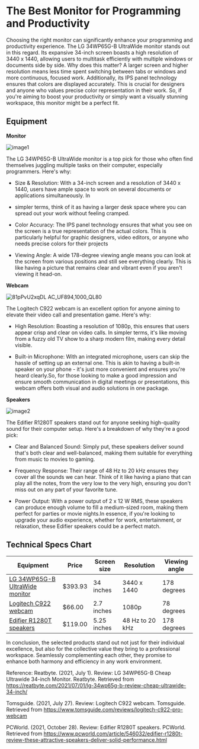 # The Best Monitor for Programming and Productivity  
Choosing the right monitor can significantly enhance your programming and productivity experience. The LG 34WP65G-B UltraWide monitor stands out in this regard. Its expansive 34-inch screen boasts a high resolution of 3440 x 1440, allowing users to multitask efficiently with multiple windows or documents side by side. Why does this matter? A larger screen and higher resolution means less time spent switching between tabs or windows and more continuous, focused work. Additionally, its IPS panel technology ensures that colors are displayed accurately. This is crucial for designers and anyone who values precise color representation in their work. So, if you're aiming to boost your productivity or simply want a visually stunning workspace, this monitor might be a perfect fit.

## Equipment
 **Monitor**

  ![image1](https://github.com/inDevelopme/indevelopme-coaching-publications/assets/137811217/c735c2d1-ec61-45af-be5f-89e48669a41b)
  
The LG 34WP65G-B UltraWide monitor is a top pick for those who often find themselves juggling multiple tasks on their computer, especially programmers. Here's why:

  - Size & Resolution: With a 34-inch screen and a resolution of 3440 x 1440, users have ample space to work on several documents or applications simultaneously. In 
  - simpler terms, think of it as having a larger desk space where you can spread out your work without feeling cramped.

  - Color Accuracy: The IPS panel technology ensures that what you see on the screen is a true representation of the actual colors. This is particularly helpful for 
   graphic designers, video editors, or anyone who needs precise colors for their projects

  - Viewing Angle: A wide 178-degree viewing angle means you can look at the screen from various positions and still see everything clearly. This is like having a 
   picture that remains clear and vibrant even if you aren't viewing it head-on.  

 **Webcam**

![81pPvU2xqDL _AC_UF894,1000_QL80_](https://github.com/inDevelopme/indevelopme-coaching-publications/assets/137811217/2419b48f-c523-40b9-b9d7-1b6a5a5d4bf9)

The Logitech C922 webcam is an excellent option for anyone aiming to elevate their video call and presentation game. Here's why:

 - High Resolution: Boasting a resolution of 1080p, this ensures that users appear crisp and clear on video calls. In simpler terms, it's like moving from a fuzzy old TV show to a sharp modern film, making every detail visible.

 - Built-in Microphone: With an integrated microphone, users can skip the hassle of setting up an external one. This is akin to having a built-in speaker on your phone - it's just more convenient and ensures you're heard clearly.So, for those looking to make a good impression and ensure smooth communication in digital meetings or presentations, this webcam offers both visual and audio solutions in one package.

 **Speakers**

  ![image2](https://github.com/inDevelopme/indevelopme-coaching-publications/assets/137811217/1397bc1c-297e-4241-84a2-147de6261c98)

 The Edifier R1280T speakers stand out for anyone seeking high-quality sound for their computer setup. Here's a breakdown of why they're a good pick:

 - Clear and Balanced Sound: Simply put, these speakers deliver sound that's both clear and well-balanced, making them suitable for everything from music to movies to gaming.

 - Frequency Response: Their range of 48 Hz to 20 kHz ensures they cover all the sounds we can hear. Think of it like having a piano that can play all the notes, from the very low to the very high, ensuring you don't miss out on any part of your favorite tune.

 - Power Output: With a power output of 2 x 12 W RMS, these speakers can produce enough volume to fill a medium-sized room, making them perfect for parties or movie nights.In essence, if you're looking to upgrade your audio experience, whether for work, entertainment, or relaxation, these Edifier speakers could be a perfect match.

## Technical Specs Chart

| Equipment                        | Price     | Screen size | Resolution    | Viewing angle |
|----------------------------------|-----------|-------------|---------------|---------------|
| [LG 34WP65G-B UltraWide monitor](https://www.bestbuy.com/site/lg-34-ultrawide-fhd-hdr-freesync-monitor-with-usb-type-c-black/6451070.p)| $393.93   | 34 inches   | 3440 x 1440   | 178 degrees   |
| [Logitech C922 webcam](https://www.amazon.com/Logitech-Streaming-Sessions-Background-Replacement/dp/B07JGCBXYY/ref=asc_df_B07JGCBXYY/?tag=hyprod-20&linkCode=df0&hvadid=309751315916&hvpos=&hvnetw=g&hvrand=704150472132596135&hvpone=&hvptwo=&hvqmt=&hvdev=c&hvdvcmdl=&hvlocint=&hvlocphy=9013758&hvtargid=pla-568591107569&psc=1&tag=&ref=&adgrpid=67183599252&hvpone=&hvptwo=&hvadid=309751315916&hvpos=&hvnetw=g&hvrand=704150472132596135&hvqmt=&hvdev=c&hvdvcmdl=&hvlocint=&hvlocphy=9013758&hvtargid=pla-568591107569)| $66.00    | 2.7 inches  | 1080p         | 78 degrees    |
| [Edifier R1280T speakers](https://www.amazon.com/Edifier-R1280T-Powered-Bookshelf-Speakers/dp/B016P9HJIA/ref=asc_df_B016P9HJIA/?tag=hyprod-20&linkCode=df0&hvadid=198101639455&hvpos=&hvnetw=g&hvrand=8653288896535086246&hvpone=&hvptwo=&hvqmt=&hvdev=c&hvdvcmdl=&hvlocint=&hvlocphy=9013758&hvtargid=pla-408792870604&psc=1)| $119.00   | 5.25 inches | 48 Hz to 20 kHz | 178 degrees   |

In conclusion, the selected products stand out not just for their individual excellence, but also for the collective value they bring to a professional workspace. Seamlessly complementing each other, they promise to enhance both harmony and efficiency in any work environment.

Reference:
Reatbyte. (2021, July 1). Review: LG 34WP65G-B Cheap Ultrawide 34-inch Monitor. Reatbyte. Retrieved from https://reatbyte.com/2021/07/01/lg-34wp65g-b-review-cheap-ultrawide-34-inch/

Tomsguide. (2021, July 27). Review: Logitech C922 webcam. Tomsguide. Retrieved from https://www.tomsguide.com/reviews/logitech-c922-pro-webcam

PCWorld. (2021, October 28). Review: Edifier R1280T speakers. PCWorld. Retrieved from https://www.pcworld.com/article/546032/edifier-r1280t-review-these-attractive-speakers-deliver-solid-performance.html

